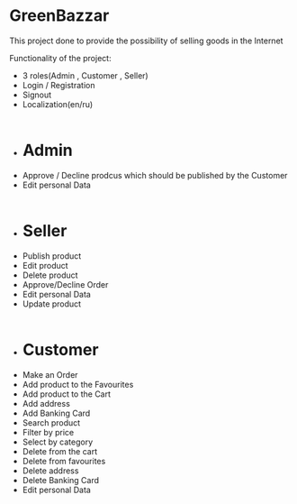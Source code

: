 # GreenBazzar

This project done to provide the possibility of selling goods in the Internet

Functionality of the project:
- 3 roles(Admin , Customer , Seller)
- Login / Registration
- Signout 
- Localization(en/ru)
<br></br>
- <h1>Admin</h1> 
- Approve / Decline prodcus which should be published by the Customer
- Edit personal Data
<br></br>
- <h1>Seller</h1>
- Publish product
- Edit product
- Delete product
- Approve/Decline Order 
- Edit personal Data
- Update product
<br></br>
- <h1>Customer</h1>
- Make an Order
- Add product to the Favourites
- Add product to the Cart
- Add address
- Add Banking Card
- Search product 
- Filter by price 
- Select by category 
- Delete from the cart 
- Delete from favourites
- Delete address
- Delete Banking Card
- Edit personal Data

